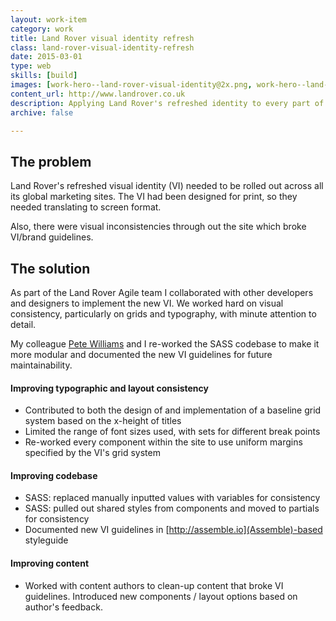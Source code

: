 ```yaml
---
layout: work-item
category: work
title: Land Rover visual identity refresh
class: land-rover-visual-identity-refresh
date: 2015-03-01
type: web
skills: [build]
images: [work-hero--land-rover-visual-identity@2x.png, work-hero--land-rover-visual-identity--large.png]
content_url: http://www.landrover.co.uk
description: Applying Land Rover's refreshed identity to every part of their global marketing websites.
archive: false

---
```


## The problem
Land Rover's refreshed visual identity (VI) needed to be rolled out across all its global marketing sites. The VI had been designed for print, so they needed translating to screen format.

Also, there were visual inconsistencies through out the site which broke VI/brand guidelines.

## The solution
As part of the Land Rover Agile team I collaborated with other developers and designers to implement the new VI. We worked hard on visual consistency, particularly on grids and typography, with minute attention to detail.

My colleague [Pete Williams](http://www.petewritescode.com) and I re-worked the SASS codebase to make it more modular and documented the new VI guidelines for future maintainability.

#### Improving typographic and layout consistency

* Contributed to both the design of and implementation of a baseline grid system based on the x-height of titles
* Limited the range of font sizes used, with sets for different break points
* Re-worked every component within the site to use uniform margins specified by the VI's grid system

#### Improving codebase

* SASS: replaced manually inputted values with variables for consistency
* SASS: pulled out shared styles from components and moved to partials for consistency
* Documented new VI guidelines in [http://assemble.io](Assemble)-based styleguide

#### Improving content

* Worked with content authors to clean-up content that broke VI guidelines. Introduced new components / layout options based on author's feedback.
